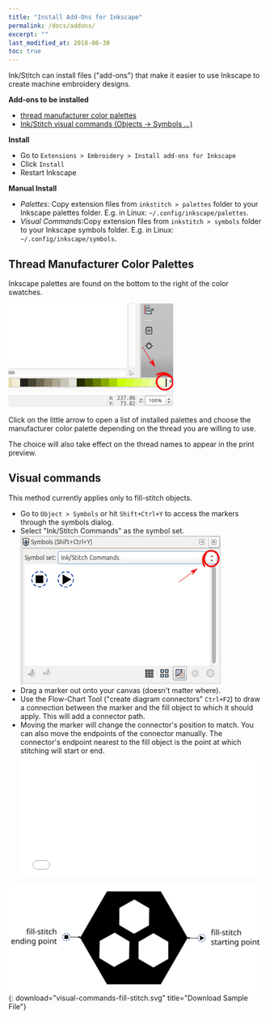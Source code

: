 ```yaml
---
title: "Install Add-Ons for Inkscape"
permalink: /docs/addons/
excerpt: ""
last_modified_at: 2018-06-30
toc: true
---
```

Ink/Stitch can install files ("add-ons") that make it easier to use Inkscape to create machine embroidery designs.

**Add-ons to be installed**
* [thread manufacturer color palettes](/docs/addons/#thread-manufacturer-color-palettes)
* [Ink/Stitch visual commands (Objects -> Symbols ...)](/docs/addons/#visual-commands)

**Install**
* Go to `Extensions > Embroidery > Install add-ons for Inkscape`
* Click `Install`
* Restart Inkscape

**Manual Install**
* *Palettes*: Copy extension files from `inkstitch > palettes` folder to your Inkscape palettes folder. E.g. in Linux: `~/.config/inkscape/palettes`.
* *Visual Commands*:Copy extension files from `inkstitch > symbols` folder to your Inkscape symbols folder. E.g. in Linux: `~/.config/inkscape/symbols`.

## Thread Manufacturer Color Palettes

Inkscape palettes are found on the bottom to the right of the color swatches.

![Inkscape Color Palettes](/assets/images/docs/palettes-location.png)

Click on the little arrow to open a list of installed palettes and choose the manufacturer color palette depending on the thread you are willing to use.

The choice will also take effect on the thread names to appear in the print preview.

## Visual commands

This method currently applies only to fill-stitch objects.

* Go to `Object > Symbols` or hit `Shift+Ctrl+Y` to access the markers through the symbols dialog.
* Select "Ink/Stitch Commands" as the symbol set.
![Symbol Set](/assets/images/docs/visual-commands-symbol-set.jpg)
* Drag a marker out onto your canvas (doesn't matter where).
* Use the Flow-Chart Tool ("create diagram connectors" `Ctrl+F2`) to draw a connection between the marker and the fill object to which it should apply. This will add a connector path.
* Moving the marker will change the connector's position to match. You can also move the endpoints of the connector manually. The connector's endpoint nearest to the fill object is the point at which stitching will start or end.
  <div style="position: relative; padding-bottom: 50%; height: 0;">
    <iframe src="/assets/video/docs/visual-commands.m4v" frameborder="0" allowfullscreen style="position: absolute; top: 0; left: 0; width: 100%; height: 100%;"></iframe>
  </div>

[![Visual Fill Commands](/assets/images/docs/visual-commands-fill-stitch.svg)](/assets/images/docs/visual-commands-fill-stitch.svg){: download="visual-commands-fill-stitch.svg" title="Download Sample File"}

